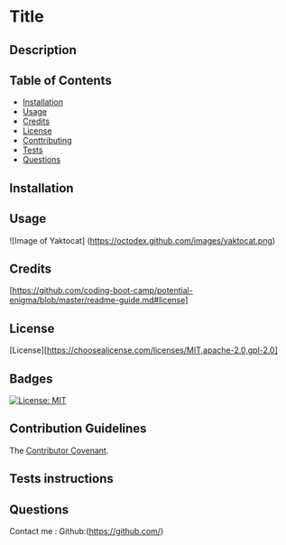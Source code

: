 
# Title
  
## Description
  
## Table of Contents
* [Installation](#installation)
* [Usage](#usage)
* [Credits](#credits)
* [License](#license)
* [Conttributing](#contributing)
* [Tests](#tests)
* [Questions](#questions)
## Installation
    
    
## Usage
![Image of Yaktocat]
(https://octodex.github.com/images/yaktocat.png)
## Credits
[https://github.com/coding-boot-camp/potential-enigma/blob/master/readme-guide.md#license]
## License
[License][https://choosealicense.com/licenses/MIT,apache-2.0,gpl-2.0]
## Badges
[![License: MIT](https://img.shields.io/badge/License-MIT-yellow.svg)](https://opensource.org/licenses/MIT)
## Contribution Guidelines
The [Contributor Covenant](https://www.contributor-covenant.org/).
## Tests instructions
## Questions
   Contact me :
   Github:(https://github.com/)
